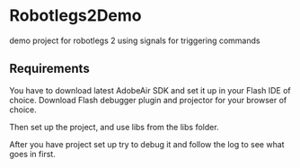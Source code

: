 # Robotlegs2Demo
demo project for robotlegs 2 using signals for triggering commands

## Requirements

You have to download latest AdobeAir SDK and set it up in your Flash IDE of choice.
Download Flash debugger plugin and projector for your browser of choice.

Then set up the project, and use libs from the libs folder.


After you have project set up try to debug it and follow the log to see what goes in first.

